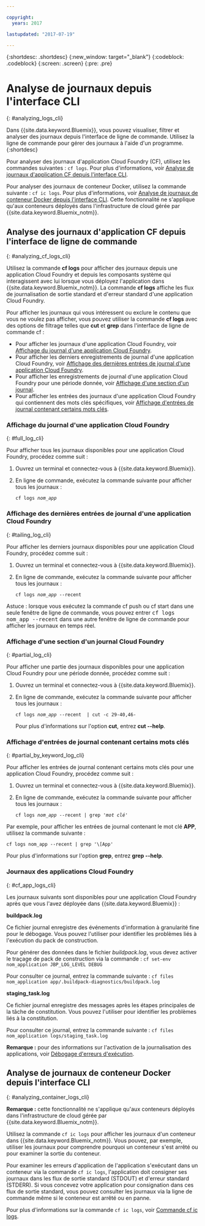 ```yaml
---

copyright:
  years: 2017

lastupdated: "2017-07-19"

---
```



{:shortdesc: .shortdesc}
{:new_window: target="_blank"}
{:codeblock: .codeblock}
{:screen: .screen}
{:pre: .pre}


# Analyse de journaux depuis l'interface CLI
{: #analyzing_logs_cli}

Dans {{site.data.keyword.Bluemix}}, vous pouvez visualiser, filtrer et analyser des journaux depuis l'interface de ligne de commande. Utilisez la ligne de commande pour gérer des journaux à l'aide d'un programme. 
{:shortdesc}

Pour analyser des journaux d'application Cloud Foundry (CF), utilisez les commandes suivantes : `cf logs`.
Pour plus d'informations, voir [Analyse de journaux d'application CF depuis l'interface CLI](logging_view_cli.html#analyzing_cf_logs_cli).

Pour analyser des journaux de conteneur Docker, utilisez la commande suivante : `cf ic logs`.
Pour plus d'informations, voir [Analyse de journaux de conteneur Docker depuis l'interface CLI](logging_view_cli.html#analyzing_container_logs_cli). Cette fonctionnalité ne s'applique qu'aux conteneurs déployés dans l'infrastructure de cloud gérée par {{site.data.keyword.Bluemix_notm}}.


## Analyse des journaux d'application CF depuis l'interface de ligne de commande
{: #analyzing_cf_logs_cli}

Utilisez la commande **cf logs** pour afficher des journaux depuis une application Cloud Foundry et depuis les composants système qui interagissent avec lui lorsque vous déployez l'application dans {{site.data.keyword.Bluemix_notm}}. La commande **cf logs** affiche les flux de journalisation de sortie standard et d'erreur standard d'une application Cloud Foundry.

Pour afficher les journaux qui vous intéressent ou exclure le contenu que vous ne voulez pas afficher, vous pouvez utiliser la commande **cf logs** avec des options de filtrage telles que **cut** et **grep** dans l'interface de ligne de commande cf :

* Pour afficher les journaux d'une application Cloud Foundry, voir [Affichage du journal d'une application Cloud Foundry](logging_view_cli.html#full_log_cli).
* Pour afficher les derniers enregistrements de journal d'une application Cloud Foundry, voir [Affichage des dernières entrées de journal d'une application Cloud Foundry](logging_view_cli.html#tailing_log_cli).
* Pour afficher les enregistrements de journal d'une application Cloud Foundry pour une période donnée, voir [Affichage d'une section d'un journal](logging_view_cli.html#partial_log_cli).
* Pour afficher les entrées des journaux d'une application Cloud Foundry qui contiennent des mots clés spécifiques, voir [Affichage d'entrées de journal contenant certains mots clés](logging_view_cli.html#partial_by_keyword_log_cli).


### Affichage du journal d'une application Cloud Foundry
{: #full_log_cli}

Pour afficher tous les journaux disponibles pour une application Cloud Foundry, procédez comme suit :

1. Ouvrez un terminal et connectez-vous à {{site.data.keyword.Bluemix}}.

2. En ligne de commande, exécutez la commande suivante pour afficher tous les journaux :

   <pre class="pre screen"><code>cf logs <var class="keyword varname">nom_app</var></code></pre>
   
   
### Affichage des dernières entrées de journal d'une application Cloud Foundry
{: #tailing_log_cli}

Pour afficher les derniers journaux disponibles pour une application Cloud Foundry, procédez comme suit :

1. Ouvrez un terminal et connectez-vous à {{site.data.keyword.Bluemix}}.

2. En ligne de commande, exécutez la commande suivante pour afficher tous les journaux :

     <pre class="pre screen"><code>cf logs <var class="keyword varname">nom_app</var> --recent</code></pre>

<div class="note tip"><span class="tiptitle">Astuce :</span> lorsque vous exécutez la commande <span class="keyword cmdname">cf push</span> ou <span class="keyword cmdname">cf start</span> dans une seule fenêtre de ligne de commande, vous pouvez entrer <samp class="ph codeph">cf logs nom_app --recent</samp> dans une autre fenêtre de ligne de commande pour afficher les journaux en temps réel. </div>


### Affichage d'une section d'un journal Cloud Foundry
{: #partial_log_cli}

Pour afficher une partie des journaux disponibles pour une application Cloud Foundry pour une période donnée, procédez comme suit :

1. Ouvrez un terminal et connectez-vous à {{site.data.keyword.Bluemix}}.

2. En ligne de commande, exécutez la commande suivante pour afficher tous les journaux :

    <pre class="pre screen"><code>cf logs <var class="keyword varname">nom_app</var> --recent  | cut -c 29-40,46-</code></pre>
    
    Pour plus d'informations sur l'option **cut**, entrez **cut --help**.


### Affichage d'entrées de journal contenant certains mots clés
{: #partial_by_keyword_log_cli}

Pour afficher les entrées de journal contenant certains mots clés pour une application Cloud Foundry, procédez comme suit :

1. Ouvrez un terminal et connectez-vous à {{site.data.keyword.Bluemix}}.

2. En ligne de commande, exécutez la commande suivante pour afficher tous les journaux :

    <pre class="pre screen"><code>cf logs <var class="keyword varname">nom_app</var> --recent | grep '<var class="keyword varname">mot clé</var>'</code></pre>
    

Par exemple, pour afficher les entrées de journal contenant le mot clé **APP**, utilisez la commande suivante :

<pre class="pre screen"><code>cf logs nom_app --recent | grep '\[App' </code></pre>

Pour plus d'informations sur l'option **grep**, entrez **grep --help**.


### Journaux des applications Cloud Foundry
{: #cf_app_logs_cli}

Les journaux suivants sont disponibles pour une application Cloud Foundry après que vous l'avez déployée dans {{site.data.keyword.Bluemix}} :

**buildpack.log**

Ce fichier journal enregistre des événements d'information à granularité fine pour le débogage. Vous pouvez l'utiliser pour identifier les problèmes liés à l'exécution du pack de construction.

Pour générer des données dans le fichier *buildpack.log*, vous devez activer le traçage de pack de construction via la commande : `cf set-env nom_application JBP_LOG_LEVEL DEBUG`
   
Pour consulter ce journal, entrez la commande suivante : `cf files nom_application app/.buildpack-diagnostics/buildpack.log`


**staging_task.log**

Ce fichier journal enregistre des messages après les étapes principales de la tâche de constitution. Vous pouvez l'utiliser pour identifier les problèmes liés à la constitution.

Pour consulter ce journal, entrez la commande suivante : `cf files nom_application logs/staging_task.log`


**Remarque :** pour des informations sur l'activation de la journalisation des applications, voir [Débogage d'erreurs d'exécution](/docs/debug/index.html#debugging-runtime-errors).

## Analyse de journaux de conteneur Docker depuis l'interface CLI
{: #analyzing_container_logs_cli}

**Remarque :** cette fonctionnalité ne s'applique qu'aux conteneurs déployés dans l'infrastructure de cloud gérée par {{site.data.keyword.Bluemix_notm}}.

Utilisez la commande `cf ic logs` pour afficher les journaux d'un conteneur dans {{site.data.keyword.Bluemix_notm}}. Vous pouvez, par exemple, utiliser les journaux pour comprendre pourquoi un conteneur s'est arrêté ou pour examiner la sortie du conteneur. 

Pour examiner les erreurs d'application de l'application s'exécutant dans un conteneur via la commande `cf ic logs`, l'application doit consigner ses journaux dans les flux de sortie standard (STDOUT) et d'erreur standard (STDERR). Si vous concevez votre application pour consignation dans ces flux de sortie standard, vous pouvez consulter les journaux via la ligne de commande même si le conteneur est arrêté ou en panne.

Pour plus d'informations sur la commande `cf ic logs`, voir [Commande cf ic logs](/docs/containers/container_cli_reference_cfic.html#container_cli_reference_cfic__logs).



